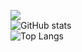 <!--
**Noudi03/Noudi03** is a ✨ _special_ ✨ repository because its `README.md` (this file) appears on your GitHub profile.

Here are some ideas to get you started:

- 🔭 I’m currently working on ...
- 🌱 I’m currently learning ...
- 👯 I’m looking to collaborate on ...
- 🤔 I’m looking for help with ...
- 💬 Ask me about ...
- 📫 How to reach me: ...
- 😄 Pronouns: ...
- ⚡ Fun fact: ...
-->
![](https://visitor-badge.laobi.icu/badge?page_id=Noudi03.Noudi03)  
![GitHub stats](https://github-readme-stats.vercel.app/api?username=Noudi03&show_icons=true&theme=radical&count_private=true)  
![Top Langs](https://github-readme-stats.vercel.app/api/top-langs/?username=Noudi03&show_icons=true&theme=radical&layout=compact)

